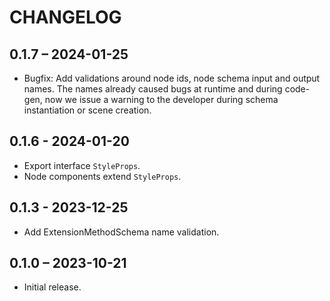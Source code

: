 # CHANGELOG

## 0.1.7 – 2024-01-25

- Bugfix: Add validations around node ids, node schema input and output names.
  The names already caused bugs at runtime and during code-gen, now we issue a warning to the developer during schema instantiation or scene creation.

## 0.1.6 - 2024-01-20

- Export interface `StyleProps`.
- Node components extend `StyleProps`.

## 0.1.3 - 2023-12-25

- Add ExtensionMethodSchema name validation.

## 0.1.0 – 2023-10-21

- Initial release.
